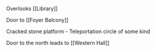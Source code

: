 Overlooks [[Library]]

Door to [[Foyer Balcony]]

Cracked stone platform - Teleportation circle of some kind

Door to the north leads to [[Western Hall]]